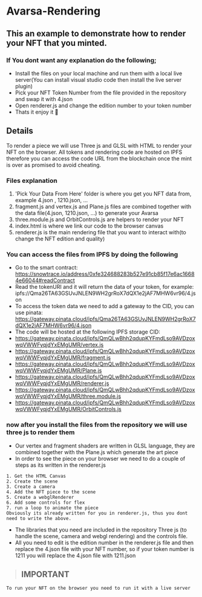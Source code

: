 # Avarsa-Rendering
## This an example to demonstrate how to render your NFT that you minted.

### If You dont want any explanation do the following;
- Install the files on your local machine and run them with a local live server(You can install visual studio code then install the live server plugin)
- Pick your NFT Token Number from the file provided in the repository and swap it with 4.json
- Open renderer.js and change the edition number to your token number
- Thats it enjoy it 🎉

## Details
To render a piece we will use Three js and GLSL with HTML to render your NFT on the browser.
All tokens and rendering code are hosted on IPFS therefore you can access the code URL from the blockchain once the mint is over as promised to avoid cheating.

### Files explanation
1. 'Pick Your Data From Here' folder is where you get you NFT data from, example 4.json , 1210.json, ...
2. fragment.js and vertex.js and Plane.js files are combined together with the data file(4.json, 1210.json, ...) to generate your Avarsa
3. three.module.js and OrbitControls.js are helpers to render your NFT
4. index.html is where we link our code to the browser canvas
5. renderer.js is the main rendering file that you want to interact with(to change the NFT edition and quality) 

### You can access the files from IPFS by doing the following
- Go to the smart contract: https://snowtrace.io/address/0xfe324688283b527e91cb85f17e6ac16684e66044#readContract
- Read the tokenURI and it will return the data of your token, for example:  ipfs://Qma26TA63GSUvJNLEN9WH2grRoX7dQX1e2jAF7MHW6vr96/4.json
- To access the token data we need to add a gateway to the CID, you can use pinata: https://gateway.pinata.cloud/ipfs/Qma26TA63GSUvJNLEN9WH2grRoX7dQX1e2jAF7MHW6vr96/4.json
- The code will be hosted at the following IPFS storage CID: 
- https://gateway.pinata.cloud/ipfs/QmQLwBhh2qdupKYFmdLso9AVDzoxwqVWWFyqjdYxEMgUMR/vertex.js
- https://gateway.pinata.cloud/ipfs/QmQLwBhh2qdupKYFmdLso9AVDzoxwqVWWFyqjdYxEMgUMR/fragment.js
- https://gateway.pinata.cloud/ipfs/QmQLwBhh2qdupKYFmdLso9AVDzoxwqVWWFyqjdYxEMgUMR/Plane.js
- https://gateway.pinata.cloud/ipfs/QmQLwBhh2qdupKYFmdLso9AVDzoxwqVWWFyqjdYxEMgUMR/renderer.js
- https://gateway.pinata.cloud/ipfs/QmQLwBhh2qdupKYFmdLso9AVDzoxwqVWWFyqjdYxEMgUMR/three.module.js
- https://gateway.pinata.cloud/ipfs/QmQLwBhh2qdupKYFmdLso9AVDzoxwqVWWFyqjdYxEMgUMR/OrbitControls.js

### now after you install the files from the repository we will use three js to render them
- Our vertex and fragment shaders are written in GLSL language, they are combined together with the Plane.js which generate the art piece
- In order to see the piece on your browser we need to do a couple of steps as its written in the renderer.js
```
1. Get the HTML Canvas
2. Create the scene 
3. Create a camera
4. Add the NFT piece to the scene
5. Create a webglRenderer
6. Add some controls for flex
7. run a loop to animate the piece
Obviously its already written for you in renderer.js, thus you dont need to write the above.
```
- The libraries that you need are included in the repository Three js (to handle the scene, camera and webgl rendering) and the controls file.
- All you need to edit is the edition number in the renderer.js file and then replace the 4.json file with your NFT number, so if your token number is 1211
you will replace the 4.json file with 1211.json

> ## IMPORTANT
```
To run your NFT on the browser you need to run it with a live server
```




